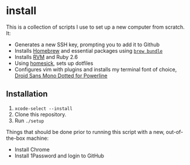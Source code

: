 # install

This is a collection of scripts I use to set up a new computer from scratch. It:

* Generates a new SSH key, prompting you to add it to Github
* Installs [Homebrew](https://brew.sh/) and essential packages using [`brew bundle`](https://github.com/Homebrew/homebrew-bundle)
* Installs [RVM](http://rvm.io/) and Ruby 2.6
* Using [homesick](https://github.com/technicalpickles/homesick), sets up dotfiles
* Configures vim with plugins and installs my terminal font of choice, [Droid Sans Mono Dotted for Powerline](https://github.com/powerline/fonts/blob/master/DroidSansMonoDotted/Droid%20Sans%20Mono%20Dotted%20for%20Powerline.ttf)

## Installation

1. `xcode-select --install`
2. Clone this repository.
3. Run `./setup`

Things that should be done prior to running this script with a new, out-of-the-box machine:
* Install Chrome
* Install 1Password and login to GitHub
